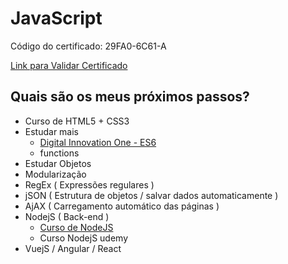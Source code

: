 # JavaScript

Código do certificado: 29FA0-6C61-A

[Link para Validar Certificado](https://www.cursoemvideo.com/validacao-de-certificado/?codigo=29FA0-6C61-A)


## Quais são os meus próximos passos?
- Curso de HTML5 + CSS3
- Estudar mais
	- [Digital Innovation One - ES6](https://web.digitalinnovation.one/course/javascript-es6-essencial/learning/183aad79-0e6d-4acb-880f-b0e179824a81/)
	- functions
- Estudar Objetos
- Modularização
- RegEx ( Expressões regulares )
- jSON ( Estrutura de objetos / salvar dados automaticamente )
- AjAX ( Carregamento automático das páginas )
- NodejS ( Back-end ) 
	- [Curso de NodeJS](https://www.youtube.com/watch?v=522HiDiAf0w&list=PLJ_KhUnlXUPtbtLwaxxUxHqvcNQndmI4B&index=2&ab_channel=VictorLima-GuiadoProgramador)
	- Curso NodejS udemy
- VuejS / Angular / React
